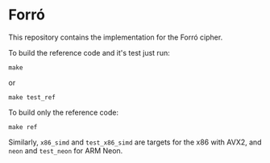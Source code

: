 # Forró

This repository contains the implementation for the Forró cipher.

To build the reference code and it's test just run:

```
make
```

or

```
make test_ref
```

To build only the reference code:

```
make ref
```

Similarly, `x86_simd` and `test_x86_simd` are targets for the x86 with AVX2, and `neon` and `test_neon` for ARM Neon.
